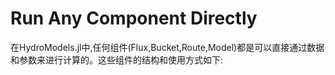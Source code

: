 # Run Any Component Directly

在HydroModels.jl中,任何组件(Flux,Bucket,Route,Model)都是可以直接通过数据和参数来进行计算的。这些组件的结构和使用方式如下: